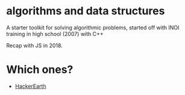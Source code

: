 # algorithms and data structures
A starter toolkit for solving algorithmic problems, started off with INOI training in high school (2007) with C++

Recap with JS in 2018.

# Which ones?

* [HackerEarth](https://www.hackerearth.com/practice/algorithms)